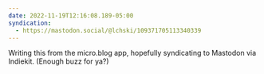 ```yaml
---
date: 2022-11-19T12:16:08.189-05:00
syndication:
  - https://mastodon.social/@lchski/109371705113340339
---
```

Writing this from the micro.blog app, hopefully syndicating to Mastodon via Indiekit. (Enough buzz for ya?)
